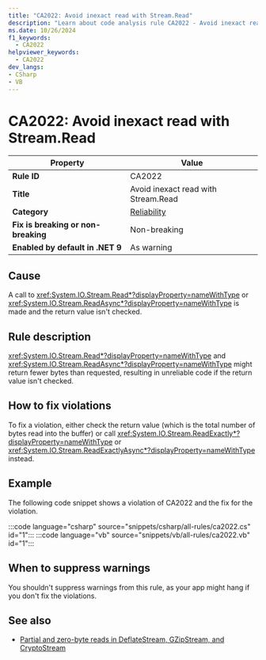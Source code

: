 ```yaml
---
title: "CA2022: Avoid inexact read with Stream.Read"
description: "Learn about code analysis rule CA2022 - Avoid inexact read with Stream.Read"
ms.date: 10/26/2024
f1_keywords:
  - CA2022
helpviewer_keywords:
  - CA2022
dev_langs:
- CSharp
- VB
---
```

# CA2022: Avoid inexact read with Stream.Read

| Property                            | Value                                  |
|-------------------------------------|----------------------------------------|
| **Rule ID**                         | CA2022                                 |
| **Title**                           | Avoid inexact read with Stream.Read    |
| **Category**                        | [Reliability](reliability-warnings.md) |
| **Fix is breaking or non-breaking** | Non-breaking                           |
| **Enabled by default in .NET 9**    | As warning                             |

## Cause

A call to <xref:System.IO.Stream.Read*?displayProperty=nameWithType> or <xref:System.IO.Stream.ReadAsync*?displayProperty=nameWithType> is made and the return value isn't checked.

## Rule description

<xref:System.IO.Stream.Read*?displayProperty=nameWithType> and <xref:System.IO.Stream.ReadAsync*?displayProperty=nameWithType> might return fewer bytes than requested, resulting in unreliable code if the return value isn't checked.

## How to fix violations

To fix a violation, either check the return value (which is the total number of bytes read into the buffer) or call <xref:System.IO.Stream.ReadExactly*?displayProperty=nameWithType> or <xref:System.IO.Stream.ReadExactlyAsync*?displayProperty=nameWithType> instead.

## Example

The following code snippet shows a violation of CA2022 and the fix for the violation.

:::code language="csharp" source="snippets/csharp/all-rules/ca2022.cs" id="1":::
:::code language="vb" source="snippets/vb/all-rules/ca2022.vb" id="1":::

## When to suppress warnings

You shouldn't suppress warnings from this rule, as your app might hang if you don't fix the violations.

## See also

- [Partial and zero-byte reads in DeflateStream, GZipStream, and CryptoStream](../../../core/compatibility/core-libraries/6.0/partial-byte-reads-in-streams.md)
